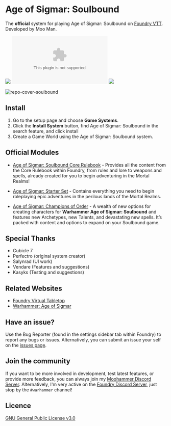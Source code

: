 # Age of Sigmar: Soulbound

The **official** system for playing Age of Sigmar: Soulbound on [Foundry VTT](https://foundryvtt.com/). Developed by Moo Man.

![](https://img.shields.io/github/v/release/moo-man/AoS-Soulbound-FoundryVTT?label=Latest%20Version)
![](https://img.shields.io/github/downloads/moo-man/AoS-Soulbound-FoundryVTT/latest/polaris-soulbound.zip?label=Downloads%20%28Latest%20Version%29)
![](https://img.shields.io/badge/FoundryVTT%20Compatibility-V11-orange)

![repo-cover-soulbound](https://user-images.githubusercontent.com/28637157/145496204-852c373e-c785-4354-8f39-cba680b4b0c0.png)

## Install

1. Go to the setup page and choose **Game Systems**.
2. Click the **Install System** button, find Age of Sigmar: Soulbound in the search feature, and click install
3. Create a Game World using the Age of Sigmar: Soulbound system.

## Official Modules

- [Age of Sigmar: Soulbound Core Rulebook](https://foundryvtt.com/packages/soulbound-core) - Provides all the content from the Core Rulebook within Foundry, from rules and lore to weapons and spells, already created for you to begin adventuring in the Mortal Realms!

- [Age of Sigmar: Starter Set](https://foundryvtt.com/packages/soulbound-starter-set) - Contains everything you need to begin roleplaying epic adventures in the perilous lands of the Mortal Realms.

- [Age of Sigmar: Champions of Order](https://foundryvtt.com/packages/soulbound-starter-order) - A wealth of new options for creating characters for <b>Warhammer Age of Sigmar: Soulbound</b> and features new Archetypes, new Talents, and devastating new spells. It’s packed with content and options to expand on your Soulbound game.

## Special Thanks

- Cubicle 7
- Perfectro (original system creator)
- Salynrad (UI work)
- Vendare (Features and suggestions)
- Kasyks (Testing and suggestions)

## Related Websites

- [Foundry Virtual Tabletop](https://foundryvtt.com)
- [Warhammer: Age of Sigmar](https://www.cubicle7games.com/product-category/warhammer-aos/)

## Have an issue?

Use the Bug Reporter (found in the settings sidebar tab within Foundry) to report any bugs or issues. Alternatively, you can submit an issue your self on the [issues page](https://github.com/moo-man/AoS-Soulbound-FoundryVTT/issues).

## Join the community

If you want to be more involved in development, test latest features, or provide more feedback, you can always join my [Moohammer Discord Server](https://discord.gg/GrMcdeDHh8). Alternatively, I'm very active on the [Foundry Discord Server](https://discord.gg/foundryvtt), just stop by the `#warhammer` channel!

## Licence

[GNU General Public License v3.0](https://choosealicense.com/licenses/gpl-3.0/)
